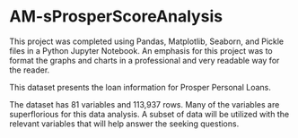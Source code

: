 # AM-sProsperScoreAnalysis

This project was completed using Pandas, Matplotlib, Seaborn, and Pickle files in a Python Jupyter Notebook.
An emphasis for this project was to format the graphs and charts in a professional and very readable way for the reader.

This dataset presents the loan information for Prosper Personal Loans.

The dataset has 81 variables and 113,937 rows. Many of the variables are superflorious for this data analysis. A subset of data will be utilized with the relevant variables that will help answer the seeking questions.
